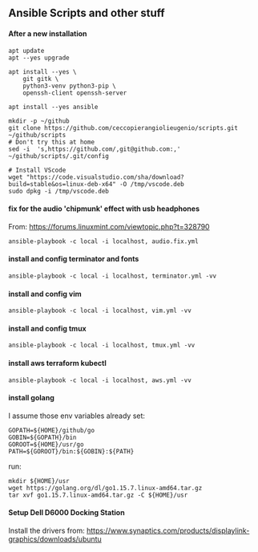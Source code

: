 ## Ansible Scripts and other stuff

#### After a new installation
    apt update
    apt --yes upgrade

    apt install --yes \
        git gitk \
        python3-venv python3-pip \
        openssh-client openssh-server

    apt install --yes ansible

    mkdir -p ~/github
    git clone https://github.com/ceccopierangiolieugenio/scripts.git ~/github/scripts
    # Don't try this at home
    sed -i  's,https://github.com/,git@github.com:,'  ~/github/scripts/.git/config

    # Install VScode
    wget "https://code.visualstudio.com/sha/download?build=stable&os=linux-deb-x64" -O /tmp/vscode.deb
    sudo dpkg -i /tmp/vscode.deb

#### fix for the audio 'chipmunk' effect with usb headphones
From: https://forums.linuxmint.com/viewtopic.php?t=328790

    ansible-playbook -c local -i localhost, audio.fix.yml

#### install and config terminator and fonts
    ansible-playbook -c local -i localhost, terminator.yml -vv

#### install and config vim
    ansible-playbook -c local -i localhost, vim.yml -vv

#### install and config tmux
    ansible-playbook -c local -i localhost, tmux.yml -vv

#### install aws terraform kubectl
    ansible-playbook -c local -i localhost, aws.yml -vv

#### install golang
I assume those env variables already set:

    GOPATH=${HOME}/github/go
    GOBIN=${GOPATH}/bin
    GOROOT=${HOME}/usr/go
    PATH=${GOROOT}/bin:${GOBIN}:${PATH}

run:

    mkdir ${HOME}/usr
    wget https://golang.org/dl/go1.15.7.linux-amd64.tar.gz
    tar xvf go1.15.7.linux-amd64.tar.gz -C ${HOME}/usr

#### Setup Dell D6000 Docking Station
Install the drivers from:
https://www.synaptics.com/products/displaylink-graphics/downloads/ubuntu
